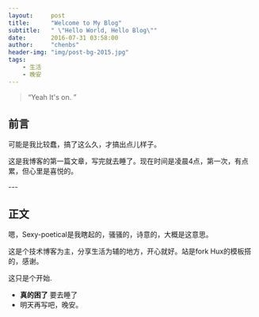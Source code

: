 ```yaml
---
layout:     post
title:      "Welcome to My Blog"
subtitle:   " \"Hello World, Hello Blog\""
date:       2016-07-31 03:58:00
author:     "chenbs"
header-img: "img/post-bg-2015.jpg"
tags:
    - 生活
    - 晚安
---
```


> “Yeah It's on. ”


## 前言

可能是我比较蠢，搞了这么久，才搞出点儿样子。


这是我博客的第一篇文章，写完就去睡了。现在时间是凌晨4点，第一次，有点累，但心里是喜悦的。


<p id = "build"></p>
---

## 正文

嗯，Sexy-poetical是我瞎起的，骚骚的，诗意的，大概是这意思。

这是个技术博客为主，分享生活为辅的地方，开心就好。站是fork Hux的模板搭的，感谢。

这只是个开始.

* **真的困了** 要去睡了
* 明天再写吧，晚安。


